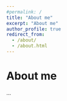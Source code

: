 ```yaml
---
#permalink: /
title: "About me"
excerpt: "About me"
author_profile: true
redirect_from: 
  - /about/
  - /about.html
---
```




About me
======
...



